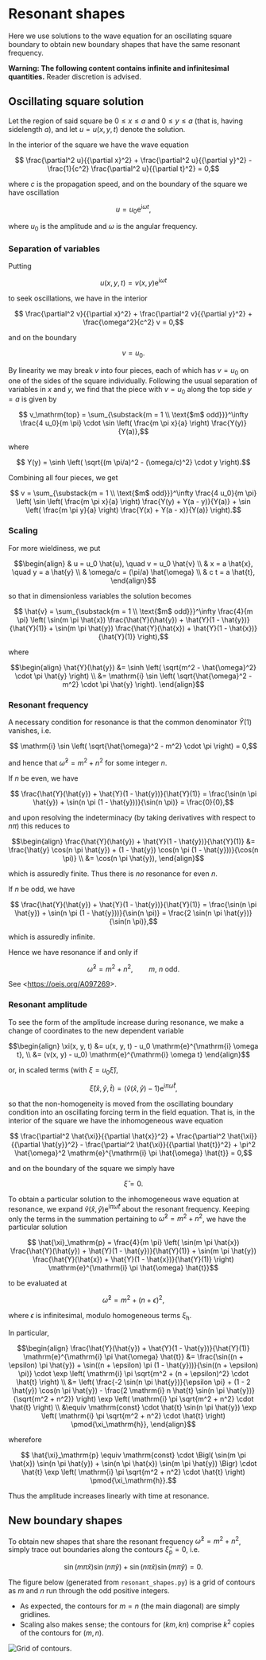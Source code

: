 # Resonant shapes

Here we use solutions to the wave equation for an oscillating square boundary
to obtain new boundary shapes that have the same resonant frequency.

**Warning: The following content contains infinite and infinitesimal quantities.**
Reader discretion is advised.


## Oscillating square solution

Let the region of said square be $0 \le x \le a$ and $0 \le y \le a$
(that is, having sidelength $a$), and let $u = u(x, y, t)$ denote the solution.

In the interior of the square we have the wave equation

```math
  \frac{\partial^2 u}{{\partial x}^2}
  + \frac{\partial^2 u}{{\partial y}^2}
  - \frac{1}{c^2} \frac{\partial^2 u}{{\partial t}^2}
    = 0,
```

where $c$ is the propagation speed,
and on the boundary of the square we have oscillation

```math
  u = u_0 \mathrm{e}^{\mathrm{i} \omega t},
```

where $u_0$ is the amplitude and $\omega$ is the angular frequency.

### Separation of variables

Putting

```math
  u(x, y, t) = v(x, y) \mathrm{e}^{\mathrm{i} \omega t}
```

to seek oscillations, we have in the interior

```math
  \frac{\partial^2 v}{{\partial x}^2}
  + \frac{\partial^2 v}{{\partial y}^2}
  + \frac{\omega^2}{c^2} v
    = 0,
```

and on the boundary

```math
  v = u_0.
```

By linearity we may break $v$ into four pieces, each of which has $v = u_0$
on one of the sides of the square individually.
Following the usual separation of variables in $x$ and $y$, we find that the piece
with $v = u_0$ along the top side $y = a$ is given by

```math
  v_\mathrm{top} =
    \sum_{\substack{m = 1 \\ \text{$m$ odd}}}^\infty
    \frac{4 u_0}{m \pi} \cdot \sin \left( \frac{m \pi x}{a} \right) \frac{Y(y)}{Y(a)},
```

where

```math
  Y(y) = \sinh \left( \sqrt{(m \pi/a)^2 - (\omega/c)^2} \cdot y \right).
```

Combining all four pieces, we get

```math
  v =
    \sum_{\substack{m = 1 \\ \text{$m$ odd}}}^\infty
    \frac{4 u_0}{m \pi}
    \left(
      \sin \left( \frac{m \pi x}{a} \right) \frac{Y(y) + Y(a - y)}{Y(a)}
        +
      \sin \left( \frac{m \pi y}{a} \right) \frac{Y(x) + Y(a - x)}{Y(a)}
    \right).
```

### Scaling

For more wieldiness, we put

```math
\begin{align}
  & u = u_0 \hat{u}, \quad v = u_0 \hat{v} \\
  & x = a \hat{x}, \quad y = a \hat{y} \\
  & \omega/c = (\pi/a) \hat{\omega} \\
  & c t = a \hat{t},
\end{align}
```

so that in dimensionless variables the solution becomes

```math
  \hat{v} =
    \sum_{\substack{m = 1 \\ \text{$m$ odd}}}^\infty
    \frac{4}{m \pi}
    \left(
      \sin(m \pi \hat{x}) \frac{\hat{Y}(\hat{y}) + \hat{Y}(1 - \hat{y})}{\hat{Y}(1)}
        +
      \sin(m \pi \hat{y}) \frac{\hat{Y}(\hat{x}) + \hat{Y}(1 - \hat{x})}{\hat{Y}(1)}
    \right),
```

where

```math
\begin{align}
  \hat{Y}(\hat{y})
  &= \sinh \left( \sqrt{m^2 - \hat{\omega}^2} \cdot \pi \hat{y} \right) \\
  &= \mathrm{i} \sin \left( \sqrt{\hat{\omega}^2 - m^2} \cdot \pi \hat{y} \right).
\end{align}
```

### Resonant frequency

A necessary condition for resonance is that the common denominator $\hat{Y}(1)$ vanishes,
i.e.

```math
  \mathrm{i} \sin \left( \sqrt{\hat{\omega}^2 - m^2} \cdot \pi \right) = 0,
```

and hence that $\hat{\omega}^2 = m^2 + n^2$ for some integer $n$.

If $n$ be even, we have

```math
  \frac{\hat{Y}(\hat{y}) + \hat{Y}(1 - \hat{y})}{\hat{Y}(1)}
  = \frac{\sin(n \pi \hat{y}) + \sin(n \pi (1 - \hat{y}))}{\sin(n \pi)}
  = \frac{0}{0},
```

and upon resolving the indeterminacy (by taking derivatives with respect to $n \pi$)
this reduces to

```math
\begin{align}
  \frac{\hat{Y}(\hat{y}) + \hat{Y}(1 - \hat{y})}{\hat{Y}(1)}
  &= \frac{\hat{y} \cos(n \pi \hat{y}) + (1 - \hat{y}) \cos(n \pi (1 - \hat{y}))}{\cos(n \pi)} \\
  &= \cos(n \pi \hat{y}),
\end{align}
```

which is assuredly finite. Thus there is *no* resonance for even $n$.

If $n$ be odd, we have

```math
  \frac{\hat{Y}(\hat{y}) + \hat{Y}(1 - \hat{y})}{\hat{Y}(1)}
  = \frac{\sin(n \pi \hat{y}) + \sin(n \pi (1 - \hat{y}))}{\sin(n \pi)}
  = \frac{2 \sin(n \pi \hat{y})}{\sin(n \pi)},
```

which is assuredly infinite.

Hence we have resonance if and only if

```math
  \hat{\omega}^2 = m^2 + n^2, \qquad \text{$m$, $n$ odd}.
```

See <<https://oeis.org/A097269>>.

### Resonant amplitude

To see the form of the amplitude increase during resonance,
we make a change of coordinates to the new dependent variable

```math
\begin{align}
  \xi(x, y, t)
  &= u(x, y, t) - u_0 \mathrm{e}^{\mathrm{i} \omega t}, \\
  &= (v(x, y) - u_0) \mathrm{e}^{\mathrm{i} \omega t}
\end{align}
```

or, in scaled terms (with $\xi = u_0 \hat{\xi}$),

```math
  \hat{\xi}(\hat{x}, \hat{y}, \hat{t})
  = (\hat{v}(\hat{x}, \hat{y}) - 1) \mathrm{e}^{\mathrm{i} \pi \hat{\omega} \hat{t}},
```

so that the non-homogeneity is moved from the oscillating boundary condition
into an oscillating forcing term in the field equation.
That is, in the interior of the square we have the inhomogeneous wave equation

```math
  \frac{\partial^2 \hat{\xi}}{{\partial \hat{x}}^2}
  + \frac{\partial^2 \hat{\xi}}{{\partial \hat{y}}^2}
  - \frac{\partial^2 \hat{\xi}}{{\partial \hat{t}}^2}
  + \pi^2 \hat{\omega}^2 \mathrm{e}^{\mathrm{i} \pi \hat{\omega} \hat{t}}
    = 0,
```

and on the boundary of the square we simply have

```math
  \hat{\xi} = 0.
```

To obtain a particular solution to the inhomogeneous wave equation at resonance,
we expand $\hat{v}(\hat{x}, \hat{y}) \mathrm{e}^{\mathrm{i} \pi \hat{\omega} \hat{t}}$ about the resonant frequency.
Keeping only the terms in the summation pertaining to $\hat{\omega}^2 = m^2 + n^2$,
we have the particular solution

```math
  \hat{\xi}_\mathrm{p}
  =
    \frac{4}{m \pi}
    \left(
      \sin(m \pi \hat{x}) \frac{\hat{Y}(\hat{y}) + \hat{Y}(1 - \hat{y})}{\hat{Y}(1)}
        +
      \sin(m \pi \hat{y}) \frac{\hat{Y}(\hat{x}) + \hat{Y}(1 - \hat{x})}{\hat{Y}(1)}
    \right)
    \mathrm{e}^{\mathrm{i} \pi \hat{\omega} \hat{t}}
```

to be evaluated at

```math
  \hat{\omega}^2 = m^2 + (n + \epsilon)^2,
```

where $\epsilon$ is infinitesimal, modulo homogeneous terms $\xi_\mathrm{h}$.

In particular,

```math
\begin{align}
  \frac{\hat{Y}(\hat{y}) + \hat{Y}(1 - \hat{y})}{\hat{Y}(1)} \mathrm{e}^{\mathrm{i} \pi \hat{\omega} \hat{t}}
  &=
    \frac{\sin((n + \epsilon) \pi \hat{y}) + \sin((n + \epsilon) \pi (1 - \hat{y}))}{\sin((n + \epsilon) \pi)}
      \cdot
    \exp \left( \mathrm{i} \pi \sqrt{m^2 + (n + \epsilon)^2} \cdot \hat{t} \right) \\
  &=
    \left(
      \frac{-2 \sin(n \pi \hat{y})}{\epsilon \pi}
      + (1 - 2 \hat{y}) \cos(n \pi \hat{y})
      - \frac{2 \mathrm{i} n \hat{t} \sin(n \pi \hat{y})}{\sqrt{m^2 + n^2}}
    \right)
    \exp \left( \mathrm{i} \pi \sqrt{m^2 + n^2} \cdot \hat{t} \right) \\
  &\equiv
    \mathrm{const} \cdot \hat{t} \sin(n \pi \hat{y})
    \exp \left( \mathrm{i} \pi \sqrt{m^2 + n^2} \cdot \hat{t} \right)
    \pmod{\xi_\mathrm{h}},
\end{align}
```

wherefore

```math
  \hat{\xi}_\mathrm{p}
  \equiv
    \mathrm{const}
      \cdot
    \Bigl(
      \sin(m \pi \hat{x}) \sin(n \pi \hat{y})
        +
      \sin(n \pi \hat{x}) \sin(m \pi \hat{y})
    \Bigr)
      \cdot
    \hat{t}
    \exp \left( \mathrm{i} \pi \sqrt{m^2 + n^2} \cdot \hat{t} \right)
    \pmod{\xi_\mathrm{h}}.
```

Thus the amplitude increases linearly with time at resonance.


## New boundary shapes

To obtain new shapes that share the resonant frequency $\hat{\omega}^2 = m^2 + n^2$,
simply trace out boundaries along the contours $\hat{\xi}_\mathrm{p} = 0$, i.e.

```math
  \sin(m \pi \hat{x}) \sin(n \pi \hat{y})
    +
  \sin(n \pi \hat{x}) \sin(m \pi \hat{y})
    = 0.
```

The figure below (generated from `resonant_shapes.py`)
is a grid of contours as $m$ and $n$ run through the odd positive integers.

- As expected, the contours for $m = n$ (the main diagonal) are simply gridlines.
- Scaling also makes sense; the contours for $(km, kn)$ comprise $k^2$ copies
  of the contours for $(m, n)$.

![Grid of contours.](resonant-shapes.svg)
